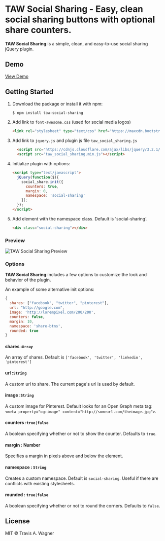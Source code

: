 # TAW Social Sharing - Easy, clean social sharing buttons with optional share counters.

**TAW Social Sharing** is a simple, clean, and easy-to-use social sharing jQuery plugin.

## Demo

[View Demo](https://codepen.io/trvswgnr/live/2a60000f245e63df73d3b4d0391bfb14)

## Getting Started

1. Download the package or install it with npm:
    
    ```bash
    $ npm install taw-social-sharing
    ```
    
2. Add link to `font-awesome.css` (used for social media logos)
    ```html
    <link rel="stylesheet" type="text/css" href="https://maxcdn.bootstrapcdn.com/font-awesome/4.7.0/css/font-awesome.min.css" />
    ```
3. Add link to `jquery.js` and plugin js file `taw_social_sharing.js`
    ```html
      <script src="https://cdnjs.cloudflare.com/ajax/libs/jquery/3.2.1/jquery.min.js"></script>
      <script src="taw_social_sharing.min.js"></script>
    ```
4. Initialize plugin with options:
    
    ```html
    <script type="text/javascript">
      jQuery(function($){
        social_share.init({
          counters: true,
          margin: 0,
          namespace: 'social-sharing'
        });
      });
    </script>
    ```
5. Add element with the namespace class. Default is 'social-sharing'.
    ```html
    <div class="social-sharing"></div>
    ```

### Preview
![TAW Social Sharing Preview](https://raw.githubusercontent.com/trvswgnr/taw-social-sharing/master/preview.png "TAW Social Sharing Preview")

### Options

**TAW Social Sharing** includes a few options to customize the look and behavior of the plugin.

An example of some alternative init options:
 
```javascript
{
  shares: ["facebook", "twitter", "pinterest"],
  url: "http://google.com",
  image: 'http://lorempixel.com/200/200',
  counters: false,
  margin: 10,
  namespace: 'share-btns',
  rounded: true
}
```

#### shares :`Array`

An array of shares. Default is `['facebook', 'twitter', 'linkedin', 'pinterest']`


#### url :`String`

A custom url to share. The current page's url is used by default.


#### image :`String`

A custom image for Pinterest. Default looks for an Open Graph meta tag: `<meta property="og:image" content="http://someurl.com/theimage.jpg">`.


#### counters :`true|false`

A boolean specifying whether or not to show the counter. Defaults to `true`.

#### margin : Number

Specifies a margin in pixels above and below the element.

#### namespace : `String`

Creates a custom namespace. Default is `social-sharing`. Useful if there are conflicts with existing stylesheets.

#### rounded : `true|false`

A boolean specifying whether or not to round the corners. Defaults to `false`.

## License

MIT © Travis A. Wagner
